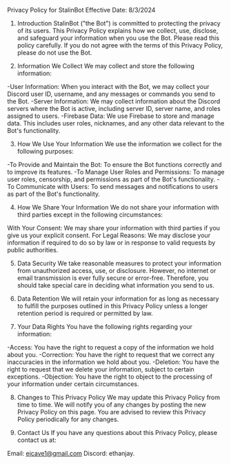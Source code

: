 Privacy Policy for StalinBot
Effective Date: 8/3/2024

1. Introduction
StalinBot ("the Bot") is committed to protecting the privacy of its users. This Privacy Policy explains how we collect, use, disclose, and safeguard your information when you use the Bot. Please read this policy carefully. If you do not agree with the terms of this Privacy Policy, please do not use the Bot.

2. Information We Collect
We may collect and store the following information:

-User Information: When you interact with the Bot, we may collect your Discord user ID, username, and any messages or commands you send to the Bot.
-Server Information: We may collect information about the Discord servers where the Bot is active, including server ID, server name, and roles assigned to users.
-Firebase Data: We use Firebase to store and manage data. This includes user roles, nicknames, and any other data relevant to the Bot's functionality.

3. How We Use Your Information
We use the information we collect for the following purposes:

-To Provide and Maintain the Bot: To ensure the Bot functions correctly and to improve its features.
-To Manage User Roles and Permissions: To manage user roles, censorship, and permissions as part of the Bot's functionality.
-To Communicate with Users: To send messages and notifications to users as part of the Bot's functionality.

4. How We Share Your Information
We do not share your information with third parties except in the following circumstances:

With Your Consent: We may share your information with third parties if you give us your explicit consent.
For Legal Reasons: We may disclose your information if required to do so by law or in response to valid requests by public authorities.

5. Data Security
We take reasonable measures to protect your information from unauthorized access, use, or disclosure. However, no internet or email transmission is ever fully secure or error-free. Therefore, you should take special care in deciding what information you send to us.

6. Data Retention
We will retain your information for as long as necessary to fulfill the purposes outlined in this Privacy Policy unless a longer retention period is required or permitted by law.

7. Your Data Rights
You have the following rights regarding your information:

-Access: You have the right to request a copy of the information we hold about you.
-Correction: You have the right to request that we correct any inaccuracies in the information we hold about you.
-Deletion: You have the right to request that we delete your information, subject to certain exceptions.
-Objection: You have the right to object to the processing of your information under certain circumstances.

8. Changes to This Privacy Policy
We may update this Privacy Policy from time to time. We will notify you of any changes by posting the new Privacy Policy on this page. You are advised to review this Privacy Policy periodically for any changes.

9. Contact Us
If you have any questions about this Privacy Policy, please contact us at:

Email: ejcave1@gmail.com
Discord: ethanjay.
